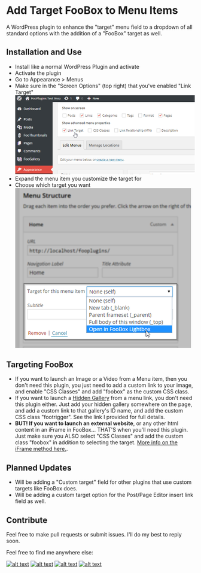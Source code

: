 Add Target FooBox to Menu Items
=============

A WordPress plugin to enhance the "target" menu field to a dropdown of all standard options with the addition of a "FooBox" target as well.

## Installation and Use
* Install like a normal WordPress Plugin and activate
* Activate the plugin
* Go to Appearance > Menus
* Make sure in the "Screen Options" (top right) that you've enabled "Link Target"
![Enable the Link Target field](assets/enable-link-target.png)
* Expand the menu item you customize the target for
* Choose which target you want
![Choose from the Link Target Dropdown](assets/choose-target-field.png)

## Targeting FooBox
* If you want to launch an Image or a Video from a Menu item, then you don't need this plugin, you just need to add a custom link to your image, and enable "CSS Classes" and add "foobox" as the custom CSS class.
* If you want to launch a [Hidden Gallery](http://docs.fooplugins.com/foobox/hidden-gallery/) from a menu link, you don't need this plugin either. Just add your hidden gallery somewhere on the page, and add a custom link to that gallery's ID name, and add the custom CSS class "footrigger". See the link I provided for full details.
* **BUT! If you want to launch an external website**, or any other html content in an iFrame in FooBox... THAT'S when you'll need this plugin. Just make sure you ALSO select "CSS Classes" and add the custom class "foobox" in addition to selecting the target. [More info on the iFrame method here.](http://docs.fooplugins.com/foobox/iframes/).

## Planned Updates
* Will be adding a "Custom target" field for other plugins that use custom targets like FooBox does.
* Will be adding a custom target option for the Post/Page Editor insert link field as well.

## Contribute
Feel free to make pull requests or submit issues. I'll do my best to reply soon.

Feel free to find me anywhere else:

[![alt text][1.1]][1] [![alt text][2.1]][2] [![alt text][3.1]][3] [![alt text][6.1]][6]

[1.1]: http://i.imgur.com/tXSoThF.png (twitter icon with padding)
[2.1]: http://i.imgur.com/P3YfQoD.png (facebook icon with padding)
[3.1]: http://i.imgur.com/yCsTjba.png (google plus icon with padding)
[6.1]: http://i.imgur.com/0o48UoR.png (github icon with padding)

[1]: http://www.twitter.com/learnwithmattc
[2]: http://www.facebook.com/mathetos
[3]: https://plus.google.com/+MattCromwell
[6]: http://www.github.com/mathetos
